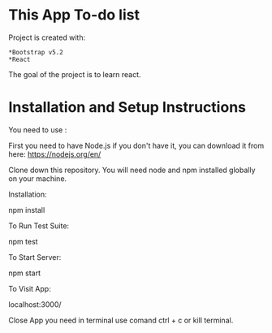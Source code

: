 # This App To-do list

Project is created with:

    *Bootstrap v5.2
    *React

The goal of the project is to learn react.


# Installation and Setup Instructions

You need to use :

First you need to have Node.js if you don't have it, you can download it from here:  https://nodejs.org/en/

Clone down this repository. You will need node and npm installed globally on your machine.

Installation:


npm install

To Run Test Suite:

npm test

To Start Server:

npm start

To Visit App:

localhost:3000/

Close  App you need  in terminal use comand ctrl + c or kill terminal.



###